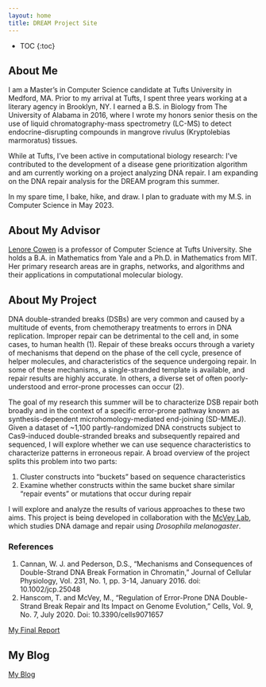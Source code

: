 ```yaml
---
layout: home
title: DREAM Project Site
---
```


* TOC
{:toc}

## About Me

I am a Master’s in Computer Science candidate at Tufts University in Medford, MA. Prior to my arrival at Tufts, I spent three years working at a literary agency in Brooklyn, NY. I earned a B.S. in Biology from The University of Alabama in 2016, where I wrote my honors senior thesis on the use of liquid chromatography-mass spectrometry (LC-MS) to detect endocrine-disrupting compounds in mangrove rivulus (Kryptolebias marmoratus) tissues.
 
While at Tufts, I’ve been active in computational biology research: I’ve contributed to the development of a disease gene prioritization algorithm and am currently working on a project analyzing DNA repair. I am expanding on the DNA repair analysis for the DREAM program this summer.
 
In my spare time, I bake, hike, and draw. I plan to graduate with my M.S. in Computer Science in May 2023.


## About My Advisor

[Lenore Cowen](http://www.cs.tufts.edu/~cowen/) is a professor of Computer Science at Tufts University. She holds a B.A. in Mathematics from Yale and a Ph.D. in Mathematics from MIT. Her primary research areas are in graphs, networks, and algorithms and their applications in computational molecular biology. 

## About My Project

DNA double-stranded breaks (DSBs) are very common and caused by a multitude of events, from chemotherapy treatments to errors in DNA replication. Improper repair can be detrimental to the cell and, in some cases, to human health (1). Repair of these breaks occurs through a variety of mechanisms that depend on the phase of the cell cycle, presence of helper molecules, and characteristics of the sequence undergoing repair. In some of these mechanisms, a single-stranded template is available, and repair results are highly accurate. In others, a diverse set of often poorly-understood and error-prone processes can occur (2). 

The goal of my research this summer will be to characterize DSB repair both broadly and in the context of a specific error-prone pathway known as synthesis-dependent microhomology-mediated end-joining (SD-MMEJ). Given a dataset of ~1,100 partly-randomized DNA constructs subject to Cas9-induced double-stranded breaks and subsequently repaired and sequenced, I will explore whether we can use sequence characteristics to characterize patterns in erroneous repair. A broad overview of the project splits this problem into two parts:

1.	Cluster constructs into “buckets” based on sequence characteristics
2.	Examine whether constructs within the same bucket share similar “repair events” or mutations that occur during repair

I will explore and analyze the results of various approaches to these two aims. This project is being developed in collaboration with the [McVey Lab](https://ase.tufts.edu/biology/labs/mcvey/), which studies DNA damage and repair using _Drosophila melanogaster_. 


### References

1.	Cannan, W. J. and Pederson, D.S., “Mechanisms and Consequences of Double-Strand DNA Break Formation in Chromatin,”  Journal of Cellular Physiology, Vol. 231, No. 1, pp. 3-14, January 2016. doi: 10.1002/jcp.25048
2.	Hanscom, T. and McVey, M., “Regulation of Error-Prone DNA Double-Strand Break Repair and Its Impact on Genome Evolution,” Cells, Vol. 9, No. 7, July 2020. Doi: 10.3390/cells9071657

[My Final Report](files/finalreport.pdf)


## My Blog

[My Blog](blog.html)
